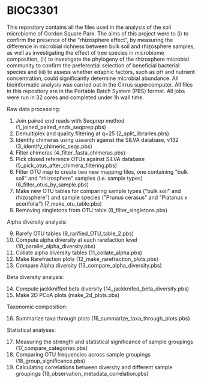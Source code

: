 # BIOC3301

This repository contains all the files used in the analysis of the soil microbiome of Gordon Square Park. The aims of this project were to (i) to confirm the presence of the “rhizosphere effect”, by measuring the difference in microbial richness between bulk soil and rhizosphere samples, as well as investigating the effect of tree species in microbiome composition, (ii) to investigate the phylogeny of the rhizosphere microbial community to confirm the preferential selection of beneficial bacterial species and (iii) to assess whether edaphic factors, such as pH and nutrient concentration, could significantly determine microbial abundance.
All bioinformatic analysis was carried out in the Cirrus supercomputer. All files in this repository are in the Portable Batch System (PBS) format. All jobs were run in 32 cores and completed under 1h wall time.

Raw data processing:

1. Join paired end reads with Seqprep method (1_joined_paired_ends_seqprep.pbs)
2. Demultiplex and quality filtering at q=25 (2_split_libraries.pbs)
3. Identify chimeras using usearch against the SILVA database, v132 (3_identify_chimeric_seqs.pbs)
4. Filter chimeras (4_filter_fasta_chimeras.pbs)
5. Pick closed reference OTUs against SILVA database (5_pick_otus_after_chimera_filtering.pbs)
6. Filter OTU map to create two new mapping files, one containing "bulk soil" and "rhizosphere" samples (i.e. sample types) (6_filter_otus_by_sample.pbs) 
7. Make new OTU tables for comparing sample types ("bulk soil" and rhizosphere") and sample species ("Prunus cerasus" and "Platanus x acerifolia") (7_make_otu_table.pbs)
8. Removing singletons from OTU table (8_filter_singletons.pbs)

Alpha diversity analysis:

9. Rarefy OTU tables (9_rarified_OTU_table_2.pbs)
10. Compute alpha diversity at each rarefaction level (10_parallel_alpha_diversity.pbs)
11. Collate alpha diversity tables (11_collate_alpha.pbs)
12. Make Rarefraction plots (12_make_rarefraction_plots.pbs)
13. Compare Alpha diversity (13_compare_alpha_diversity.pbs)

Beta diversity analysis:

14. Compute jackkniffed beta diversity (14_jackknifed_beta_diversity.pbs)
15. Make 2D PCoA plots (make_2d_plots.pbs)

Taxonomic composition:

16. Summarize taxa through plots (16_summarize_taxa_through_plots.pbs)

Statistical analyses:

17. Measuring the strength and statistical significance of sample groupings (17_compare_categories.pbs)
18. Comparing OTU frequencies across sample groupings (18_group_significance.pbs)
19. Calculating correlations between diversity and different sample groupings (19_observation_metadata_correlation.pbs)
